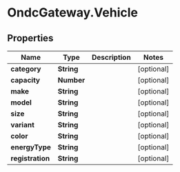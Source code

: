 # OndcGateway.Vehicle

## Properties
Name | Type | Description | Notes
------------ | ------------- | ------------- | -------------
**category** | **String** |  | [optional] 
**capacity** | **Number** |  | [optional] 
**make** | **String** |  | [optional] 
**model** | **String** |  | [optional] 
**size** | **String** |  | [optional] 
**variant** | **String** |  | [optional] 
**color** | **String** |  | [optional] 
**energyType** | **String** |  | [optional] 
**registration** | **String** |  | [optional] 
